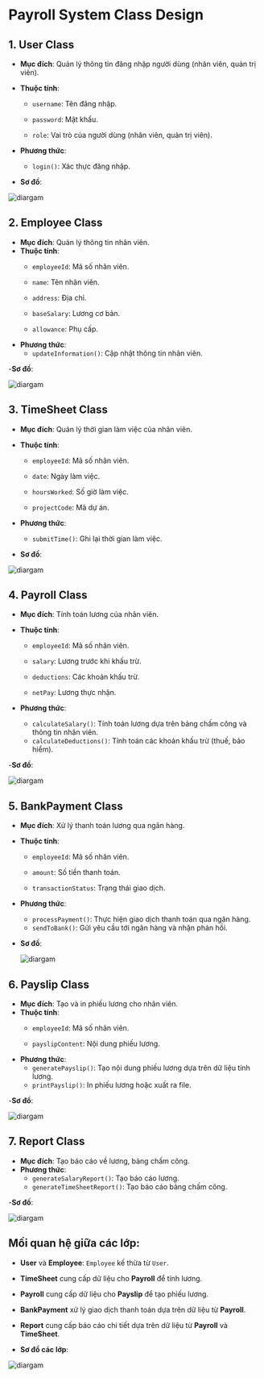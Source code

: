 # Payroll System Class Design

## 1. User Class
- **Mục đích**: Quản lý thông tin đăng nhập người dùng (nhân viên, quản trị viên).
- **Thuộc tính**:
  - `username`: Tên đăng nhập.
  - `password`: Mật khẩu.

 
  - `role`: Vai trò của người dùng (nhân viên, quản trị viên).
- **Phương thức**:

 
  - `login()`: Xác thực đăng nhập.

- **Sơ đồ**:

 ![diargam]( https://www.planttext.com/api/plantuml/png/UhzxlqDnIM9HIMbkZa9eSMeHLt9EOd4ncAbGpQMWeAjG2cJc9UQcMYa4bnHbvgM31Gk0YihpYr9G18loSv1LAIZavATdvcbeMYauvGEb4lEuQhaSKlDIW7O10000__y30000)
## 2. Employee Class
- **Mục đích**: Quản lý thông tin nhân viên.
- **Thuộc tính**:
  - `employeeId`: Mã số nhân viên.
  - `name`: Tên nhân viên.
  - `address`: Địa chỉ.
  - `baseSalary`: Lương cơ bản.

 
  - `allowance`: Phụ cấp.
- **Phương thức**:
  - `updateInformation()`: Cập nhật thông tin nhân viên.

-**Sơ đồ**:

![diargam](https://www.planttext.com/api/plantuml/png/LCwn3S9038NX_gPm2GKBN9K2YjIPm8aDYkIpe_CTA8gOZ8AHM044297o__IAzxZT6o-OIqq2XpI9pSnX47J_9Im1O0VypPOYT2MFUdgpOk8L855czvNrwDoXO9uZxAtsmf-fY5rG1_vJW3eH5cxrQ3bX6KqtsmXd6obSGyDAhwlX2G00__y30000)
## 3. TimeSheet Class
- **Mục đích**: Quản lý thời gian làm việc của nhân viên.
- **Thuộc tính**:
  - `employeeId`: Mã số nhân viên.
  - `date`: Ngày làm việc.

 
  - `hoursWorked`: Số giờ làm việc.
  - `projectCode`: Mã dự án.
- **Phương thức**:

 
  - `submitTime()`: Ghi lại thời gian làm việc.
- **Sơ đồ**:

 ![diargam]( https://www.planttext.com/api/plantuml/png/UhzxlqDnIM9HIMbkZa98PcvgS4PgQWbNSavYSJ62hr3DfQ2Wgv2QMv2JNvcQwfbYfH1SKfIPbmuMJaaiIRLIS06IO6v6VcbHSNX-KNOgK9bBVcbI3aIye2W_ApMvn3a_9HL9ku92SMbIRcO9o2uDJIk5ilpC5AvQBeVKl1IWaxW00000__y30000)
## 4. Payroll Class
- **Mục đích**: Tính toán lương của nhân viên.
- **Thuộc tính**:
  - `employeeId`: Mã số nhân viên.
  - `salary`: Lương trước khi khấu trừ.
  - `deductions`: Các khoản khấu trừ.

 
  - `netPay`: Lương thực nhận.
- **Phương thức**:

 
  - `calculateSalary()`: Tính toán lương dựa trên bảng chấm công và thông tin nhân viên.
  - `calculateDeductions()`: Tính toán các khoản khấu trừ (thuế, bảo hiểm).

-**Sơ đồ**:

![diargam](https://www.planttext.com/api/plantuml/png/UhzxlqDnIM9HIMbkZa90OcLHVauELt9EOd4nZATGpQMWeAkGcbkGar-PckgPOgKGN5AKcPSE5YvEp4aighHISCalJSf91GkbfAQK9fTavkSLemZdfPO0JKGIKb18Jin9Bir9B4aD1fkYeObTrWLk89AAMYw7rBmKeAkv00000F__0m00)
## 5. BankPayment Class
- **Mục đích**: Xử lý thanh toán lương qua ngân hàng.
- **Thuộc tính**:

 
  - `employeeId`: Mã số nhân viên.

 
  - `amount`: Số tiền thanh toán.

 
  - `transactionStatus`: Trạng thái giao dịch.
- **Phương thức**:

 
  - `processPayment()`: Thực hiện giao dịch thanh toán qua ngân hàng.
  - `sendToBank()`: Gửi yêu cầu tới ngân hàng và nhận phản hồi.
 
- **Sơ đồ**:
  
  ![diargam](https://www.planttext.com/api/plantuml/png/JCun3i8m30NGFQVm20CNo5GX5ZQaSW7JM2WYiQlOGQegJiR0aRW29KAew_lo_tu_NvqQ5givmHxvTi8f4viR4ggk1MO7i0FAOvA9w1Wyz5OYNnjZbihcuI3ragYH5MJ5mQ9mRsXLLmS0Ov61L7_bcws7kyJG8YKEP_bE__dXkWMN7zq7003__mC0)

## 6. Payslip Class
- **Mục đích**: Tạo và in phiếu lương cho nhân viên.
- **Thuộc tính**:
  - `employeeId`: Mã số nhân viên.

 
  - `payslipContent`: Nội dung phiếu lương.
- **Phương thức**:
  - `generatePayslip()`: Tạo nội dung phiếu lương dựa trên dữ liệu tính lương.
  - `printPayslip()`: In phiếu lương hoặc xuất ra file.
 
-**Sơ đồ**:

![diargam](https://www.planttext.com/api/plantuml/png/UhzxlqDnIM9HIMbkZa90OcLnJcO1Lt9EOd4nZATGpQMWeAkGcbkGar-PckgPOgKGN5AKcPSE5Yw0A7BEpoj9pIj1ab9GI4_DIorAB4c5cgEXQQLGbf-P0fOh0AegGPUevN98pKi1EeIB2m000F__0m00)

## 7. Report Class
- **Mục đích**: Tạo báo cáo về lương, bảng chấm công.
- **Phương thức**:
  - `generateSalaryReport()`: Tạo báo cáo lương.
  - `generateTimeSheetReport()`: Tạo báo cáo bảng chấm công.
 
-**Sơ đồ**:

![diargam](https://www.planttext.com/api/plantuml/png/UhzxlqDnIM9HIMbkZa9GQa5-KGbNSavYSJ6Ker3DfG04wQbvgKM99Qd1YJc9HPKGAGrDAuMo_CmK50KXcRcfmHcfgILeQcgv75BpKe2MS040003__mC0)

## Mối quan hệ giữa các lớp:
- **User** và **Employee**: `Employee` kế thừa từ `User`.
- **TimeSheet** cung cấp dữ liệu cho **Payroll** để tính lương.
- **Payroll** cung cấp dữ liệu cho **Payslip** để tạo phiếu lương.
- **BankPayment** xử lý giao dịch thanh toán dựa trên dữ liệu từ **Payroll**.
- **Report** cung cấp báo cáo chi tiết dựa trên dữ liệu từ **Payroll** và **TimeSheet**.

- **Sơ đồ các lớp**:

![diargam](https://www.planttext.com/api/plantuml/png/X5IxRXGn5Etz5LVR094sWdP44IL1Q0kaY0sYlZk-p9XuREC7qGfIKz10JKL9nGTCaOByo7m1lu3diRFZxB9fvd5zvfnpZw_dRtrxuZnQ7oh9s2Eu-zRKNrK9gYZlVY7aVtxc89lwXs6vHEVWZICBdnZ0749yL5XH1ajlXIgweecWQsrvKhHQJb40KXT2FNwImQcEIwZO3HluNrH6wZNHe473wo8bt955pYqvbzHMw6Y94kqwWtCTLf9wg9Jw6bLEaof0C1mzBTGxRIlqGdVkFch1jzOkHKNBaiWVzjRoHEfuxLvB7Qnxg-qLySI6iVezvVvCypGQ5rQLyAtMheCBNCSevM5zjzio9nxojYcNb1Nvo9Z4aAFCWupU--1Q2_jMpqV22MAqUOhgAX9Nf1w82YiTb4yyUOlAOSUzzEY3IyA9eULncmVoCQ0kDrByKhVIUtDpKfZ3PamFEjFAKsjg8bkG8XlR7dWINHDH_lx2gFoQZBPz2bkQFjj-AU7Q0CP9kuUvQK_egwR-Bk13G0LbKt-1GZJrx-IaTcVq-UVvV7kQCbYeagpmZesrsRCP74NGxEdnyT5iCjwnzsu87TlMHd2yRyOmWvU3OSSsjIbkEWSPNFHxzn_iPekcd4Du3qWF6U-5JtlQ_O2Tn9bf_tl_0000__y30000)
